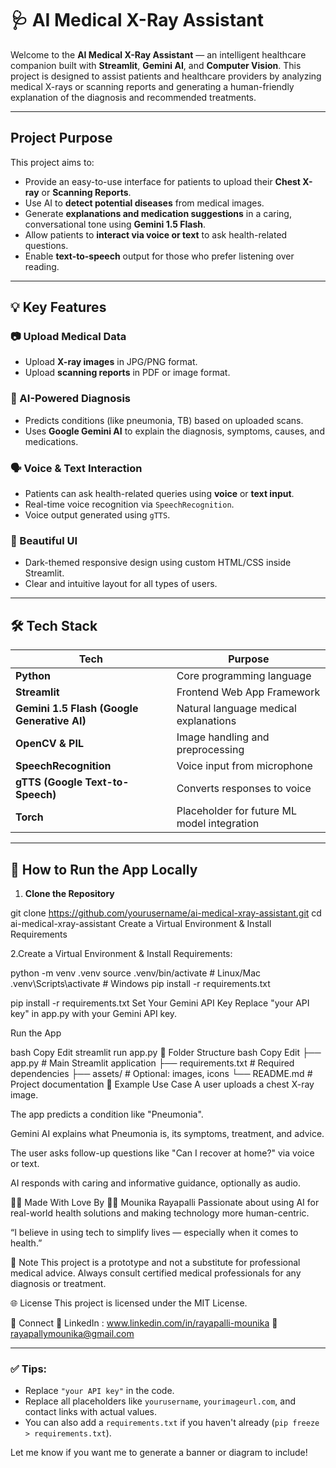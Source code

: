 # 🩺 AI Medical X-Ray Assistant

Welcome to the **AI Medical X-Ray Assistant** — an intelligent healthcare companion built with **Streamlit**, **Gemini AI**, and **Computer Vision**. This project is designed to assist patients and healthcare providers by analyzing medical X-rays or scanning reports and generating a human-friendly explanation of the diagnosis and recommended treatments.


---

##  Project Purpose

This project aims to:
- Provide an easy-to-use interface for patients to upload their **Chest X-ray** or **Scanning Reports**.
- Use AI to **detect potential diseases** from medical images.
- Generate **explanations and medication suggestions** in a caring, conversational tone using **Gemini 1.5 Flash**.
- Allow patients to **interact via voice or text** to ask health-related questions.
- Enable **text-to-speech** output for those who prefer listening over reading.

---

## 💡 Key Features

### 📷 Upload Medical Data
- Upload **X-ray images** in JPG/PNG format.
- Upload **scanning reports** in PDF or image format.

### 🤖 AI-Powered Diagnosis
- Predicts conditions (like pneumonia, TB) based on uploaded scans.
- Uses **Google Gemini AI** to explain the diagnosis, symptoms, causes, and medications.

### 🗣️ Voice & Text Interaction
- Patients can ask health-related queries using **voice** or **text input**.
- Real-time voice recognition via `SpeechRecognition`.
- Voice output generated using `gTTS`.

### 🎨 Beautiful UI
- Dark-themed responsive design using custom HTML/CSS inside Streamlit.
- Clear and intuitive layout for all types of users.

---

## 🛠️ Tech Stack

| Tech | Purpose |
|------|---------|
| **Python** | Core programming language |
| **Streamlit** | Frontend Web App Framework |
| **Gemini 1.5 Flash (Google Generative AI)** | Natural language medical explanations |
| **OpenCV & PIL** | Image handling and preprocessing |
| **SpeechRecognition** | Voice input from microphone |
| **gTTS (Google Text-to-Speech)** | Converts responses to voice |
| **Torch** | Placeholder for future ML model integration |

---

## 🚀 How to Run the App Locally

1. **Clone the Repository**

git clone https://github.com/yourusername/ai-medical-xray-assistant.git
cd ai-medical-xray-assistant
Create a Virtual Environment & Install Requirements

2.Create a Virtual Environment & Install Requirements:

python -m venv .venv
source .venv/bin/activate    # Linux/Mac
.venv\Scripts\activate       # Windows
pip install -r requirements.txt

pip install -r requirements.txt
Set Your Gemini API Key
Replace "your API key" in app.py with your Gemini API key.

Run the App

bash
Copy
Edit
streamlit run app.py
📁 Folder Structure
bash
Copy
Edit
├── app.py                  # Main Streamlit application
├── requirements.txt        # Required dependencies
├── assets/                 # Optional: images, icons
└── README.md               # Project documentation
🧪 Example Use Case
A user uploads a chest X-ray image.

The app predicts a condition like "Pneumonia".

Gemini AI explains what Pneumonia is, its symptoms, treatment, and advice.

The user asks follow-up questions like "Can I recover at home?" via voice or text.

AI responds with caring and informative guidance, optionally as audio.

🙋‍♀️ Made With Love By
👩‍💻 Mounika Rayapalli
Passionate about using AI for real-world health solutions and making technology more human-centric.

“I believe in using tech to simplify lives — especially when it comes to health.”

📌 Note
This project is a prototype and not a substitute for professional medical advice.
Always consult certified medical professionals for any diagnosis or treatment.

🌐 License
This project is licensed under the MIT License.

🔗 Connect
🔗 LinkedIn : www.linkedin.com/in/rayapalli-mounika
📧 rayapallymounika@gmail.com

---

### ✅ Tips:
- Replace `"your API key"` in the code.
- Replace all placeholders like `yourusername`, `yourimageurl.com`, and contact links with actual values.
- You can also add a `requirements.txt` if you haven't already (`pip freeze > requirements.txt`).

Let me know if you want me to generate a banner or diagram to include!
